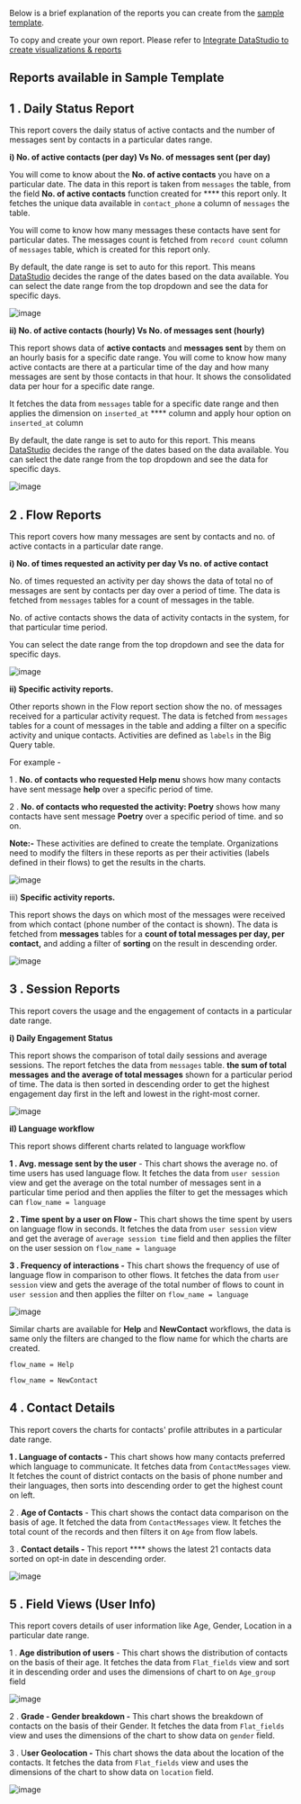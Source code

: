 Below is  a brief explanation of the reports you can create from the  [sample template](https://datastudio.google.com/reporting/676f97b8-9da0-41a6-a50a-6c05190eac2c).

To copy and create your own report. Please refer to [Integrate DataStudio to create visualizations &amp; reports](https://glific.github.io/docs/docs/Reporting%20and%20Analytics/Integrate%20DataStudio%20to%20create%20visualizations%20&%20reports/)

## Reports available in Sample Template

## 1 . Daily Status Report

This report covers the daily status of active contacts and the number of messages sent by contacts in a particular dates range.

**i) No. of active contacts (per day) Vs No. of messages sent (per day)**

You will come to know about the **No. of active contacts** you have on a particular date. The data in this report is taken from `messages` the table, from the field **No. of active contacts** function created for **** this report only. It fetches the unique data available in `contact_phone` a column of `messages` the table.

You will come to know how many messages these contacts have sent for particular dates. The messages count is fetched from `record count` column of `messages` table, which is created for this report only.

By default, the date range is set to auto for this report. This means [DataStudio](https://datastudio.google.com/overview) decides the range of the dates based on the data available. You can select the date range from the top dropdown and see the data for specific days.

![image](https://user-images.githubusercontent.com/32592458/221192324-52c20c72-62a5-4cee-bf71-07380cd7badf.png)



**ii)  No. of active contacts (hourly) Vs No. of messages sent (hourly)**

This report shows data of **active contacts** and **messages sent** by them on an hourly basis for a specific date range. You will come to know how many active contacts are there at a particular time of the day and how many messages are sent by those contacts in that hour. It shows the consolidated data per hour for a specific date range.

It fetches the data from `messages` table for a specific date range and then applies the dimension on `inserted_at` **** column and apply hour option on `inserted_at` column

By default, the date range is set to auto for this report. This means [DataStudio](https://datastudio.google.com/overview) decides the range of the dates based on the data available. You can select the date range from the top dropdown and see the data for specific days.

![image](https://user-images.githubusercontent.com/32592458/221192339-ef145e25-9805-4120-8ea7-f10f14a5c7a4.png)



## 2 . Flow Reports

This report covers how many messages are sent by contacts and no. of active contacts in a particular date range.

**i) No. of times requested an activity per day Vs no. of active contact**

No. of times requested an activity per day shows the data of total no of messages are sent by contacts per day over a period of time. The data is fetched from `messages` tables for a count of messages in the table.

No. of active contacts shows the data of activity contacts in the system, for that particular time period.

You can select the date range from the top dropdown and see the data for specific days.

![image](https://user-images.githubusercontent.com/32592458/221192361-45f6afcb-b54f-403e-8e5f-5d4c3cce1073.png)

**ii) Specific activity reports.**

Other reports shown in the Flow report section show the no. of messages received for a particular activity request. The data is fetched from `messages` tables for a count of messages in the table and adding a filter on a specific activity and unique contacts. Activities are defined as `labels` in the Big Query table.

For example -

1 . **No. of contacts who requested Help menu** shows how many contacts have sent message **help** over a specific period of time.

2 . **No. of contacts who requested the activity: Poetry** shows how many contacts have sent message **Poetry** over a specific period of time. and so on.



**Note:-**  These activities are defined to create the template. Organizations need to modify the filters in these reports as per their activities (labels defined in their flows) to get the results in the charts.

![image](https://user-images.githubusercontent.com/32592458/221192411-45b3af63-81e8-4cd8-a32e-7ce7528927d9.png)

iii)  **Specific activity reports.**

This report shows the days on which most of the messages were received from which contact (phone number of the contact is shown). The data is fetched from **messages** tables for a **count of total messages per day, per contact,** and adding a filter of **sorting** on the result in descending order.

![image](https://user-images.githubusercontent.com/32592458/221192438-3685c291-27bd-4db0-b804-a63b51cd3ffe.png)



## 3 . Session Reports

This report covers the usage and the engagement of contacts in a particular date range.

**i) Daily Engagement Status**

This report shows the comparison of total daily sessions and average sessions. The report fetches the data from `messages`  table. **the sum of total messages**  **and the**  **average of total messages** shown for a particular period of time. The data is then sorted in descending order to get the highest engagement day first in the left and lowest in the right-most corner.

![image](https://user-images.githubusercontent.com/32592458/221192471-535b1c1b-5217-4dac-accd-a206975ab22b.png)



**iI) Language workflow**

This report shows different charts related to language workflow

**1 . Avg. message sent by the user** -  This chart shows the average no. of time users has used language flow. It fetches the data from `user session`  view and get the average on the total number of messages sent in a particular time period and then applies the filter to get the messages which can `flow_name = language`

**2 . Time spent by a user on Flow -** This chart shows the time spent by users on language flow in seconds. It fetches the data from `user session` view and get the average of `average session time` field and then applies the filter on the user session   on `flow_name = language`

**3 . Frequency of interactions -** This chart shows the frequency of use of language flow in comparison to other flows. It fetches the data from  `user session` view and gets the average of the total number of flows to count in `user session` and then applies the filter on `flow_name = language`

![image](https://user-images.githubusercontent.com/32592458/221192490-7497bfd1-f231-46cf-9a74-00b918717345.png)



Similar charts are available for **Help** and **NewContact** workflows, the data is same only the filters are changed to the flow name for which the charts are created.

`flow_name = Help`

`flow_name = NewContact`

## 4 . Contact Details

This report covers the charts for contacts&#39; profile attributes in a particular date range.

**1 . Language of contacts -** This chart shows how many contacts preferred which language to communicate. It fetches data from `ContactMessages` view. It fetches the count of district contacts on the basis of phone number and their languages, then sorts into descending order to get the highest count on left.

2 .  **Age of Contacts** - This chart shows the contact data comparison on the basis of age. It fetched the data from `ContactMessages` view. It fetches the total count of the records and then filters it on `Age` from flow labels.

3 . **Contact details -** This report **** shows the latest 21 contacts data sorted on opt-in date in descending order.

![image](https://user-images.githubusercontent.com/32592458/221192540-777b5de6-5ceb-4c54-803d-6278ac511a87.png)

## 5 . Field Views (User Info)

This report covers details of user information like Age, Gender, Location in a particular date range.

1 . **Age distribution of users**  - This chart shows the distribution of contacts on the basis of their age. It fetches the data from `Flat_fields` view and sort it in descending order and uses the dimensions of chart to on `Age_group` field



![image](https://user-images.githubusercontent.com/32592458/221192572-bfafc480-38cb-4e30-9002-c22d4ef2ffcd.png)

2 . **Grade - Gender breakdown -** This chart shows the breakdown of contacts on the basis of their Gender. It fetches the data from `Flat_fields` view and uses the dimensions of the chart to show data on `gender` field.

3 . U**ser Geolocation -** This chart shows the data about the location of the contacts.  It fetches the data from `Flat_fields` view and uses the dimensions of the chart to show data on `location` field.

![image](https://user-images.githubusercontent.com/32592458/221192640-5e6a5d67-9082-4bc7-b236-285d5cd376dd.png)
